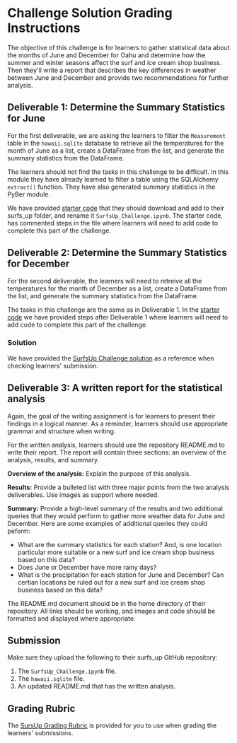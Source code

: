 # Challenge Solution Grading Instructions

The objective of this challenge is for learners to gather statistical data about the months of June and December for Oahu and determine how the summer and winter seasons affect the surf and ice cream shop business. Then they'll write a report that describes the key differences in weather between June and December and provide two recommendations for further analysis.

## Deliverable 1: Determine the Summary Statistics for June

For the first deliverable, we are asking the learners to filter the `Measurement` table in the `hawaii.sqlite` database to retrieve all the temperatures for the month of June as a list, create a DataFrame from the list, and generate the summary statistics from the DataFrame. 

The learners should not find the tasks in this challenge to be difficult. In this module they have already learned to filter a table using the SQLAlchemy `extract()` function. They have also generated summary statistics in the PyBer module. 

We have provided [starter code](../Resources/SurfsUp_Challenge_starter_code.ipynb) that they should download and add to their surfs_up folder, and rename it `SurfsUp_Challenge.ipynb`. The starter code, has commented steps in the file where learners will need to add code to complete this part of the challenge.

## Deliverable 2:  Determine the Summary Statistics for December 

For the second deliverable, the learners will need to retreive all the temperatures for the month of December as a list, create a DataFrame from the list, and generate the summary statistics from the DataFrame.

The tasks in this challenge are the same as in Deliverable 1. In the [starter code](../Resources/SurfsUp_Challenge_starter_code.ipynb) we have provided steps after Deliverable 1 where learners will need to add code to complete this part of the challenge.

### Solution

We have provided the [SurfsUp Challenge solution](../Challenge_Solution/SurfsUp_Challenge_solution.ipynb) as a reference when checking learners' submission. 

## Deliverable 3: A written report for the statistical analysis

Again, the goal of the writing assignment is for learners to present their findings in a logical manner. As a reminder, learners should use appropriate grammar and structure when writing.

For the written analysis, learners should use the repository README.md to write their report. The report will contain three sections: an overview of the analysis, results, and summary.

**Overview of the analysis:** Explain the purpose of this analysis.

**Results:**  Provide a bulleted list with three major points from the two analysis deliverables. Use images as support where needed.

**Summary:** Provide a high-level summary of the results and two additional queries that they would perform to gather more weather data for June and December. Here are some examples of additional queries they could peform:
  * What are the summary statistics for each station? And, is one location particular more suitable or a new surf and ice cream shop business based on this data?
  * Does June or December have more rainy days? 
  * What is the precipitation for each station for June and December? Can certian locations be ruled out for a new surf and ice cream shop business based on this data?

The README.md document should be in the home directory of their repository. All links should be working, and images and code should be formatted and displayed where appropriate.

## Submission

Make sure they upload the following to their surfs_up GitHub repository:

1. The `SurfsUp_Challenge.ipynb` file.
2. The `hawaii.sqlite` file.
3. An updated README.md that has the written analysis.

## Grading Rubric

The [SursUp Grading Rubric](../Resources/SurfsUp_Grading_Rubric.pdf) is provided for you to use when grading the learners' submissions.

